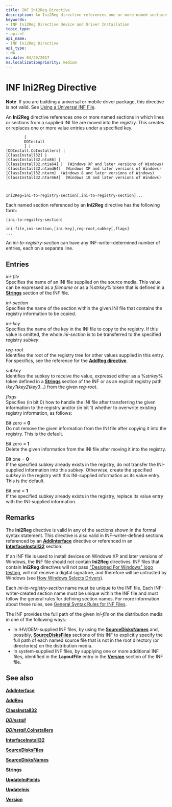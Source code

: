 ```yaml
---
title: INF Ini2Reg Directive
description: An Ini2Reg directive references one or more named sections in which lines or sections from a supplied INI file are moved into the registry. This creates or replaces one or more value entries under a specified key.
keywords:
- INF Ini2Reg Directive Device and Driver Installation
topic_type:
- apiref
api_name:
- INF Ini2Reg Directive
api_type:
- NA
ms.date: 04/20/2017
ms.localizationpriority: medium
---
```


# INF Ini2Reg Directive


**Note**  If you are building a universal or mobile driver package, this directive is not valid. See [Using a Universal INF File](using-a-universal-inf-file.md).

 

An **Ini2Reg** directive references one or more named sections in which lines or sections from a supplied INI file are moved into the registry. This creates or replaces one or more value entries under a specified key.

```inf
        [
        DDInstall
        ] | 
[DDInstall.CoInstallers] | 
[ClassInstall32] | 
[ClassInstall32.ntx86] | 
[ClassInstall32.ntia64] |  (Windows XP and later versions of Windows)
[ClassInstall32.ntamd64]  (Windows XP and later versions of Windows)
[ClassInstall32.ntarm]  (Windows 8 and later versions of Windows)
[ClassInstall32.ntarm64]  (Windows 10 and later versions of Windows)


  
Ini2Reg=ini-to-registry-section[,ini-to-registry-section]...
```

Each named section referenced by an **Ini2Reg** directive has the following form:

```inf
[ini-to-registry-section]
 
ini-file,ini-section,[ini-key],reg-root,subkey[,flags]
...
```

An *ini-to-registry-section* can have any INF-writer-determined number of entries, each on a separate line.

## Entries


<a href="" id="ini-file"></a>*ini-file*  
Specifies the name of an INI file supplied on the source media. This value can be expressed as a *filename* or as a %*strkey*% token that is defined in a [**Strings**](inf-strings-section.md) section of the INF file.

<a href="" id="ini-section"></a>*ini-section*  
Specifies the name of the section within the given INI file that contains the registry information to be copied.

<a href="" id="ini-key"></a>*ini-key*  
Specifies the name of the key in the INI file to copy to the registry. If this value is omitted, the whole *ini-section* is to be transferred to the specified registry *subkey*.

<a href="" id="reg-root"></a>*reg-root*  
Identifies the root of the registry tree for other values supplied in this entry. For specifics, see the reference for the [**AddReg directive**](inf-addreg-directive.md).

<a href="" id="subkey"></a>*subkey*  
Identifies the subkey to receive the value, expressed either as a %*strkey*% token defined in a [**Strings**](inf-strings-section.md) section of the INF or as an explicit registry path (<em>key1</em>**\\**<em>key2</em>**\\**<em>key3</em>...) from the given *reg-root*.

<a href="" id="flags"></a>*flags*  
Specifies (in bit 0) how to handle the INI file after transferring the given information to the registry and/or (in bit 1) whether to overwrite existing registry information, as follows:

<a href="" id="bit-zero---0"></a>Bit zero = **0**  
Do not remove the given information from the INI file after copying it into the registry. This is the default.

<a href="" id="bit-zero---1"></a>Bit zero = **1**  
Delete the given information from the INI file after moving it into the registry.

<a href="" id="bit-one---0"></a>Bit one = **0**  
If the specified subkey already exists in the registry, do not transfer the INI-supplied information into this *subkey*. Otherwise, create the specified *subkey* in the registry with this INI-supplied information as its value entry. This is the default.

<a href="" id="bit-one---1"></a>Bit one = **1**  
If the specified subkey already exists in the registry, replace its value entry with the INI-supplied information.

Remarks
-------

The **Ini2Reg** directive is valid in any of the sections shown in the formal syntax statement. This directive is also valid in INF-writer-defined sections referenced by an [**AddInterface**](inf-addinterface-directive.md) directive or referenced in an [**InterfaceInstall32**](inf-interfaceinstall32-section.md) section.

If an INF file is used to install devices on Windows XP and later versions of Windows, the INF file should not contain **Ini2Reg** directives. INF files that contain **Ini2Reg** directives will not pass ["Designed For Windows" logo testing](/windows-hardware/drivers), will not receive a digital signature, and therefore will be untrusted by Windows (see [How Windows Selects Drivers](./how-windows-selects-a-driver-for-a-device.md)).

Each *ini-to-registry-section* name must be unique to the INF file. Each INF-writer-created section name must be unique within the INF file and must follow the general rules for defining section names. For more information about these rules, see [General Syntax Rules for INF Files](general-syntax-rules-for-inf-files.md).

The INF provides the full path of the given *ini-file* on the distribution media in one of the following ways:

-   In IHV/OEM-supplied INF files, by using the [**SourceDisksNames**](inf-sourcedisksnames-section.md) and, possibly, [**SourceDisksFiles**](inf-sourcedisksfiles-section.md) sections of this INF to explicitly specify the full path of each named source file that is not in the root directory (or directories) on the distribution media.
-   In system-supplied INF files, by supplying one or more additional INF files, identified in the **LayoutFile** entry in the [**Version**](inf-version-section.md) section of the INF file.

## See also


[**AddInterface**](inf-addinterface-directive.md)

[**AddReg**](inf-addreg-directive.md)

[**ClassInstall32**](inf-classinstall32-section.md)

[***DDInstall***](inf-ddinstall-section.md)

[***DDInstall*.CoInstallers**](inf-ddinstall-coinstallers-section.md)

[**InterfaceInstall32**](inf-interfaceinstall32-section.md)

[**SourceDisksFiles**](inf-sourcedisksfiles-section.md)

[**SourceDisksNames**](inf-sourcedisksnames-section.md)

[**Strings**](inf-strings-section.md)

[**UpdateIniFields**](inf-updateinifields-directive.md)

[**UpdateInis**](inf-updateinis-directive.md)

[**Version**](inf-version-section.md)

